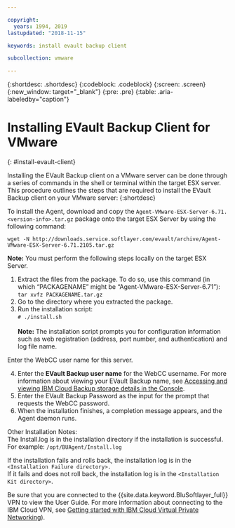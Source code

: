 ```yaml
---

copyright:
  years: 1994, 2019
lastupdated: "2018-11-15"

keywords: install evault backup client

subcollection: vmware

---
```


{:shortdesc: .shortdesc}
{:codeblock: .codeblock}
{:screen: .screen}
{:new_window: target="_blank"}
{:pre: .pre}
{:table: .aria-labeledby="caption"}

# Installing EVault Backup Client for VMware
{: #install-evault-client}

Installing the EVault Backup client on a VMware server can be done through a series of commands in the shell or terminal within the target ESX server. This procedure outlines the steps that are required to install the EVault Backup client on your VMware server:
{:shortdesc}

To install the Agent, download and copy the `Agent-VMware-ESX-Server-6.71.<version-info>.tar.gz` package onto the target ESX Server by using the following command:

`wget -N http://downloads.service.softlayer.com/evault/archive/Agent-VMware-ESX-Server-6.71.2105.tar.gz`

**Note:** You must perform the following steps locally on the target ESX Server.

1. Extract the files from the package. To do so, use this command (in which “PACKAGENAME” might be “Agent-VMware-ESX-Server-6.71”):<br/>`tar xvfz PACKAGENAME.tar.gz`
2. Go to the directory where you extracted the package.
3. Run the installation script:<br />`# ./install.sh`<br/><br/>
**Note:** The installation script prompts you for configuration information such as web registration (address, port number, and authentication) and log file name.

Enter the WebCC user name for this server.

4. Enter the **EVault Backup user name** for the WebCC username. For more information about viewing your EVault Backup name, see [Accessing and viewing IBM Cloud Backup storage details in the Console](/docs/infrastructure/Backup?topic=Backup-GettingStarted#viewing-evault-backup-storage-details-in-ibm-cloud-infrastructure-customer-portal).
5. Enter the EVault Backup Password as the input for the prompt that requests the WebCC password.
6. When the installation finishes, a completion message appears, and the Agent daemon runs.


Other Installation Notes:<br/>
The Install.log is in the installation directory if the installation is successful.<br/>
For example: `/opt/BUAgent/Install.log`

If the installation fails and rolls back, the installation log is in the `<Installation Failure directory>.`<br/>
If it fails and does not roll back, the installation log is in the `<Installation Kit directory>`.<br/>

Be sure that you are connected to the {{site.data.keyword.BluSoftlayer_full}} VPN to view the User Guide. For more information about connecting to the IBM Cloud VPN, see [Getting started with IBM Cloud Virtual Private Networking](/docs/iaas-vpn?topic=iaas-vpn-getting-started)).
